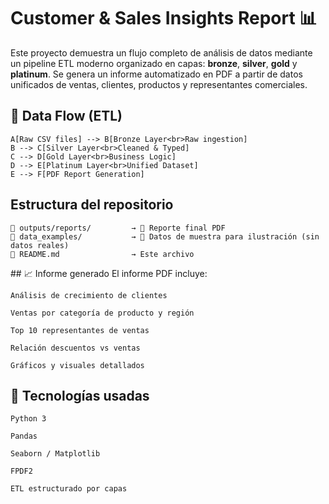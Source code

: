 # Customer & Sales Insights Report 📊

Este proyecto demuestra un flujo completo de análisis de datos mediante un pipeline ETL moderno organizado en capas: **bronze**, **silver**, **gold** y **platinum**. Se genera un informe automatizado en PDF a partir de datos unificados de ventas, clientes, productos y representantes comerciales.

## 🔁 Data Flow (ETL)

    A[Raw CSV files] --> B[Bronze Layer<br>Raw ingestion]
    B --> C[Silver Layer<br>Cleaned & Typed]
    C --> D[Gold Layer<br>Business Logic]
    D --> E[Platinum Layer<br>Unified Dataset]
    E --> F[PDF Report Generation]

## Estructura del repositorio
    📁 outputs/reports/         → 📄 Reporte final PDF
    📁 data_examples/           → 📄 Datos de muestra para ilustración (sin datos reales)
    📄 README.md                → Este archivo

## 📈 Informe generado
El informe PDF incluye:

    Análisis de crecimiento de clientes

    Ventas por categoría de producto y región

    Top 10 representantes de ventas

    Relación descuentos vs ventas

    Gráficos y visuales detallados

## 📌 Tecnologías usadas
    Python 3

    Pandas

    Seaborn / Matplotlib

    FPDF2

    ETL estructurado por capas
